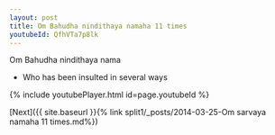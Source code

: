 ```yaml
---
layout: post
title: Om Bahudha nindithaya namaha 11 times
youtubeId: QfhVTa7p8lk
---
```

 
 
Om Bahudha nindithaya nama 
 
 -  Who has been insulted in several ways 
 
  
 
  
 
 
 
 
 
 


{% include youtubePlayer.html id=page.youtubeId %}
 
[Next]({{ site.baseurl }}{% link  split1/_posts/2014-03-25-Om sarvaya namaha 11 times.md%})
 
